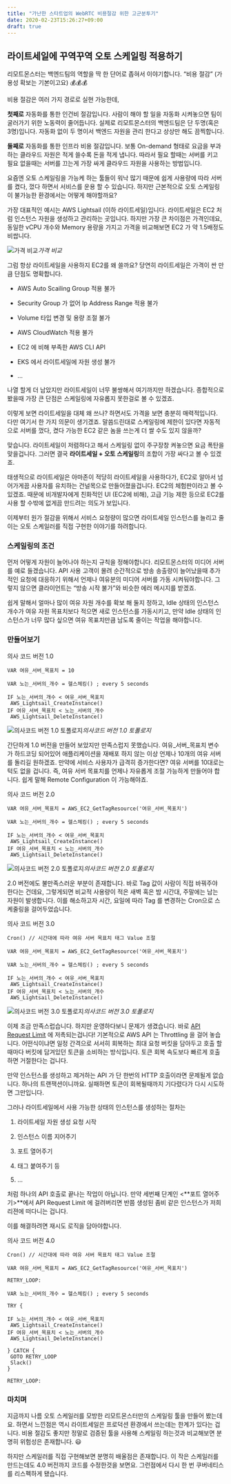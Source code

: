 ```yaml
---
title: "가난한 스타트업의 WebRTC 비용절감 위한 고군분투기"
date: 2020-02-23T15:26:27+09:00
draft: true
---
```


## 라이트세일에 꾸역꾸역 오토 스케일링 적용하기

리모트몬스터는 백엔드팀의 역할을 딱 한 단어로 좁혀서 이야기합니다. “비용 절감” (가용성 확보는 기본이고요) 💰💰💰

비용 절감은 여러 가지 경로로 실현 가능한데,

**첫째로** 자동화를 통한 인건비 절감입니다. 사람이 해야 할 일을 자동화 시켜놓으면 팀이 굴러가기 위한 노동력이 줄어듭니다. 실제로 리모트몬스터의 백엔드팀은 단 두명(혹은 3명)입니다. 자동화 없이 두 명이서 백엔드 자원을 관리 한다고 상상만 해도 끔찍합니다.

**둘째로** 자동화를 통한 인프라 비용 절감입니다. 보통 On-demand 형태로 요금을 부과하는 클라우드 자원은 적게 쓸수록 돈을 적게 냅니다. 따라서 필요 할때는 서버를 키고 필요 없을때는 서버를 끄는게 가장 싸게 클라우드 자원을 사용하는 방법입니다.

요즘엔 오토 스케일링을 가능케 하는 툴들이 워낙 많기 때문에 쉽게 사용량에 따라 서버를 켰다, 껐다 하면서 서비스를 운용 할 수 있습니다. 하지만 근본적으로 오토 스케일링이 불가능한 환경에서는 어떻게 해야할까요?

가장 대표적인 예시는 AWS Lightsail (이하 라이트세일)입니다. 라이트세일은 EC2 처럼 인스턴스 자원을 생성하고 관리하는 곳입니다. 하지만 가장 큰 차이점은 가격인데요, 동일한 vCPU 개수와 Memory 용량을 가지고 가격을 비교해보면 EC2 가 약 1.5배정도 비쌉니다.

![가격 비교](https://cdn-images-1.medium.com/max/2000/1*5DSAlIfWFsEJcrGBHcXlrA.png)*가격 비교*

그럼 항상 라이트세일을 사용하지 EC2를 왜 쓸까요? 당연히 라이트세일은 가격이 싼 만큼 단점도 명확합니다.

* AWS Auto Scailing Group 적용 불가

* Security Group 가 없어 Ip Address Range 적용 불가

* Volume 타입 변경 및 용량 조절 불가

* AWS CloudWatch 적용 불가

* EC2 에 비해 부족한 AWS CLI API

* EKS 에서 라이트세일에 자원 생성 불가

* …

나열 할게 더 남았지만 라이트세일이 너무 불쌍해서 여기까지만 하겠습니다. 종합적으로 봤을때 가장 큰 단점은 스케일링에 자유롭지 못한걸로 볼 수 있겠죠.

이렇게 보면 라이트세일을 대체 왜 쓰나? 하면서도 가격을 보면 충분히 매력적입니다. 다만 여기서 한 가지 의문이 생기겠죠. 말씀드린대로 스케일링에 제한이 있다면 자동적으로 서버를 껐다, 켰다 가능한 EC2 같은 놈을 쓰는게 더 쌀 수도 있지 않을까?

맞습니다. 라이트세일이 저렴하다고 해서 스케일링 없이 주구장창 켜놓으면 요금 폭탄을 맞을겁니다. 그러면 결국 **라이트세일 + 오토 스케일링**의 조합이 가장 싸다고 볼 수 있겠죠.

태생적으로 라이트세일은 아마존이 적당히 라이트세일을 사용하다가, EC2로 알아서 넘어가게끔 사용자를 유치하는 건널목으로 만들어졌을겁니다. EC2의 체험판이라고 볼 수 있겠죠. 때문에 비개발자에게 친화적인 UI (EC2에 비해), 고급 기능 제한 등으로 EC2를 사용 할 수밖에 없게끔 만드려는 의도가 보입니다.

이제부터 원가 절감을 위해서 서비스 요청량이 많으면 라이트세일 인스턴스를 늘리고 줄이는 오토 스케일러를 직접 구현한 이야기를 하려합니다.

### 스케일링의 조건

먼저 어떻게 자원이 늘어나야 하는지 규칙을 정해야합니다. 리모트몬스터의 미디어 서버를 예로 들겠습니다. API 사용 고객이 몰려 순간적으로 방송 송출량이 늘어났을때 추가적인 요청에 대응하기 위해서 언제나 여유분의 미디어 서버를 가동 시켜둬야합니다. 그렇지 않으면 클라이언트는 “방송 시작 불가”와 비슷한 에러 메시지를 받겠죠.

쉽게 말해서 얼마나 많이 여유 자원 개수를 확보 해 둘지 정하고, Idle 상태의 인스턴스 개수가 여유 자원 목표치보다 적으면 새로 인스턴스를 가동시키고, 만약 Idle 상태의 인스턴스가 너무 많다 싶으면 여유 목표치만큼 남도록 줄이는 작업을 해야합니다.

### 만들어보기

의사 코드 버전 1.0

    VAR 여유_서버_목표치 = 10

    VAR 노는_서버의_개수 = 헬스체킹() ; every 5 seconds

    IF 노는_서버의_개수 < 여유_서버_목표치
     AWS_Lightsail_CreateInstance()
    IF 여유_서버_목표치 < 노는_서버의_개수
     AWS_Lightsail_DeleteInstance()

![의사코드 버전 1.0 토폴로지](https://cdn-images-1.medium.com/max/2000/1*U66j3YYM_Ew8JSTKXrQzvA.png)*의사코드 버전 1.0 토폴로지*

간단하게 1.0 버전을 만들어 보았지만 만족스럽지 못했습니다. 여유_서버_목표치 변수가 하드코딩 되어있어 애플리케이션을 재배포 하지 않는 이상 언제나 10개의 여유 서버를 돌리길 원하겠죠. 만약에 서비스 사용자가 급격히 증가한다면? 여유 서버를 10대로는 턱도 없을 겁니다. 즉, 여유 서버 목표치를 언제나 자유롭게 조절 가능하게 만들어야 합니다. 쉽게 말해 Remote Configuration 이 가능해야죠.

의사 코드 버전 2.0

    VAR 여유_서버_목표치 = AWS_EC2_GetTagResource('여유_서버_목표치')

    VAR 노는_서버의_개수 = 헬스체킹() ; every 5 seconds

    IF 노는_서버의_개수 < 여유_서버_목표치
     AWS_Lightsail_CreateInstance()
    IF 여유_서버_목표치 < 노는_서버의_개수
     AWS_Lightsail_DeleteInstance()

![의사코드 버전 2.0 토폴로지](https://cdn-images-1.medium.com/max/2000/1*l3lWiNmLO-fBJ5DixiIPWg.png)*의사코드 버전 2.0 토폴로지*

2.0 버전에도 불만족스러운 부분이 존재합니다. 바로 Tag 값이 사람이 직접 바꿔주야 한다는 건데요, 그렇게되면 비교적 사용량이 적은 새벽 혹은 밤 시간대, 주말에는 남는 자원이 발생합니다. 이를 해소하고자 시간, 요일에 따라 Tag 를 변경하는 Cron으로 스케줄링을 걸어두었습니다.

의사 코드 버전 3.0

    Cron() // 시간대에 따라 여유 서버 목표치 태그 Value 조절

    VAR 여유_서버_목표치 = AWS_EC2_GetTagResource('여유_서버_목표치')

    VAR 노는_서버의_개수 = 헬스체킹() ; every 5 seconds

    IF 노는_서버의_개수 < 여유_서버_목표치
     AWS_Lightsail_CreateInstance()
    IF 여유_서버_목표치 < 노는_서버의_개수
     AWS_Lightsail_DeleteInstance()

![의사코드 버전 3.0 토폴로지](https://cdn-images-1.medium.com/max/2064/1*lDXETqKY8qoVKcchmQ_ofw.png)*의사코드 버전 3.0 토폴로지*

이제 조금 만족스럽습니다. 하지만 운영하다보니 문제가 생겼습니다. 바로 [API Request Limit](https://docs.aws.amazon.com/AWSEC2/latest/APIReference/throttling.html) 에 저촉되는겁니다! 기본적으로 AWS API 는 Throttling 을 걸어 놓습니다. 어떤식이냐면 일정 간격으로 서서히 회복하는 최대 요청 버킷을 담아두고 호출 할때마다 버킷에 담겨있던 토큰을 소비하는 방식입니다. 토큰 회복 속도보다 빠르게 호출하면 거절한다는 겁니다.

만약 인스턴스를 생성하고 제거하는 API 가 단 한번의 HTTP 호출이라면 문제될게 없습니다. 하나의 트랜잭션이니까요. 실패하면 토큰이 회복될때까지 기다렸다가 다시 시도하면 그만입니다.

그러나 라이트세일에서 사용 가능한 상태의 인스턴스를 생성하는 절차는

1. 라이트세일 자원 생성 요청 시작

1. 인스턴스 이름 지어주기

1. 포트 열어주기

1. 태그 붙여주기 등

1. …

처럼 하나의 API 호출로 끝나는 작업이 아닙니다. 만약 세번째 단계인 <**포트 열어주기>**에서 API Request Limit 에 걸려버리면 반쯤 생성된 좀비 같은 인스턴스가 저희 리젼에 떠다니는 겁니다.

이를 해결하려면 재시도 로직을 담아야합니다.

의사 코드 버전 4.0

    Cron() // 시간대에 따라 여유 서버 목표치 태그 Value 조절

    VAR 여유_서버_목표치 = AWS_EC2_GetTagResource('여유_서버_목표치')

    RETRY_LOOP:

    VAR 노는_서버의_개수 = 헬스체킹() ; every 5 seconds

    TRY {

    IF 노는_서버의_개수 < 여유_서버_목표치
     AWS_Lightsail_CreateInstance()
    IF 여유_서버_목표치 < 노는_서버의_개수
     AWS_Lightsail_DeleteInstance()
     
    } CATCH {
     GOTO RETRY_LOOP
     Slack()
    }

    RETRY_LOOP:

### 마치며

지금까지 나름 오토 스케일러를 모방한 리모트몬스터만의 스케일링 툴을 만들어 봤는데요. 하면서 느낀점은 역시 라이트세일은 프로덕션 환경에서 쓰는데는 한계가 있다는 겁니다. 비용 절감도 좋지만 정말로 검증된 툴을 사용해 스케일링 하는것과 비교해보면 분명히 위험성은 존재합니다. 😃

하지만 스케일러를 직접 구현해보면 분명히 배울점은 존재합니다. 이 작은 스케일러를 만드는데도 4.0 버전까지 코드를 수정한것을 보면요. 그런점에서 다시 한 번 쿠버네티스를 리스펙하게 됐습니다.
